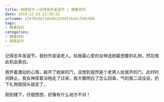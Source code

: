 ```yaml
---
title: 搞笑段子->记得去年圣诞节 | 糗事百科
date: 2019-12-23 21:33:21
urlname: 17478c6b71d440c229457bc6cf40c086
tags: 
- 糗事百科
categories:
- 糗事百科
- 搞笑段子
---
```

记得去年圣诞节，我扮作圣诞老人，给我最心爱的女神送她最想要的礼物，然后借此机会表白。

我怀着激动的心情，敲开了她家的门，没想到竟然是个老男人给我开的门，此时时间静止，我女神穿着浴袍走了过来，我大概明白了怎么回事，气的我二话没说，扔下礼物就扭头就走了。

刚到楼下，仔细想想，好像有什么地方不对！


